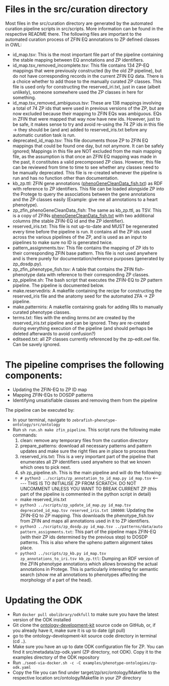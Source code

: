 # Files in the src/curation directory

Most files in the src/curation directory are generated by the automated curation pipeline scripts in src/scripts. More information can be found in the respective README there. The following files are important to the automated curation process of ZFIN EQ annotations to ZP defined classes in OWL:

- id_map.tsv: This is the most important file part of the pipeline containing the stable mapping between EQ annotations and ZP identifiers.
- id_map.tsv_removed_incomplete.tsv: This file contains 134 ZP-EQ mappings that were previously constructed (by the old ZP pipeline), but do not have corresponding records in the current ZFIN EQ data. There is a choice whether to add those to the manually curated ZP classes. This file is used only for constructing the reserved_iri.txt, just in case (albeit unlikely), someone somewhere used the ZP classes in here for something.
- id_map.tsv_removed_ambiguous.tsv: These are 138 mappings involving a total of 74 ZP ids that were used in previous versions of the ZP, but are now excluded because their mapping to ZFIN EQs was ambiguous. EQs in ZFIN that were mapped that way now have new ids. However, just to be safe, it makes sense to try and avoid re-using the 74 ZP ids in this file -> they should be (and are) added to reserved_iris.txt before any automatic curation task is run.
- deprecated_id_map.tsv: This file documents those ZP to ZFIN EQ mappings that could be found one day, but not anymore. It can be safely ignored; Mappings in this file are NOT excluded from the main mapping file, as the assumption is that once an ZFIN EQ mapping was made in the past, it constitutes a valid precomposed ZP class. However, this file can be reviewed from time to time to see whether any classes need to be manually deprecated. This file is re-created whenever the pipeline is run and has no function other than documentation.
- kb_zp.ttl: ZFIN gene annotations ([phenoGeneCleanData_fish.txt](https://zfin.org/downloads/phenoGeneCleanData_fish.txt)) as RDF with reference to ZP identifiers. This file can be loaded alongside ZP into the Protege to query the associations between the gene annotations and the ZP classes easily (Example: give me all annotations to a heart phenotype). 
- zp_zfin_phenoGeneCleanData_fish: The same as kb_zp.ttl, as TSV. This is a copy of ZFINs [phenoGeneCleanData_fish.txt](https://zfin.org/downloads/phenoGeneCleanData_fish.txt) with two additional columns (the stable ZFIN-EQ id and the ZP identifier).
- reserved_iris.txt: This file is not up-to-date and MUST be regenerated every time before the pipeline is run. It contains all the ZP ids used across the various pipelines of the ZP, and is used as an input to pipelines to make sure no ID is generated twice.
- pattern_assignments.tsv: This file contains the mapping of ZP ids to their corresponding ZFIN base pattern. This file is not used anywhere and is there purely for documentation/reference purposes (generated by zp_dosdp.py).
- zp_zfin_phenotype_fish.tsv: A table that contains the ZFIN fish-phenotype data with reference to their corresponding ZP classes.
- zp_pipeline.sh: The bash script that executes the ZFIN-EQ to ZP pattern pipeline. The pipeline is documented below. 
- make.reservediris: A makefile containing the recipe for constructing the reserved_iris file and the anatomy seed for the automated ZFA -> ZP pipeline.
- make.patterniris: A makefile containing goals for adding IRIs to manually curated phenotype classes.
- terms.txt: files with the ending *terms.txt* are created by the reserved_iris.txt pipeline and can be ignored. They are re-created during everything execution of the pipeline (and should perhaps be deleted afterwards to avoid confusion?)
- editseed.txt: all ZP classes currently referenced by the zp-edit.owl file. Can be savely ignored. 


# The pipeline comprises the following components:

* Updating the ZFIN-EQ to ZP ID map
* Mapping ZFIN-EQs to DOSDP patterns
* Identifying unsatisfiable classes and removing them from the pipeline

The pipeline can be executed by:
* In your terminal, navigate to `zebrafish-phenotype-ontology/src/ontology`
* Run `sh run.sh make zfin_pipeline`. This script runs the following make commands: 
  1. clean: remove any temporary files from the curation directory 
	1. prepare_patterns: download all necessary patterns and pattern updates and make sure the right files are in place to process them 
	1. reserved_iris.txt: This is a very important part of the pipeline that enumerates all ZP identifiers used anywhere so that we known which ones to pick next.
	1. sh zp_pipeline.sh. This is the main pipeline and will do the following:
    * `# python3 ../scripts/zp_annotation_to_id_map.py id_map.tsv` <----- THIS IS TO INITIALISE ZP FROM SCRATCH. DO NOT UNCOMMENT UNLESS YOU WANT TO BREAK CURRENT ZP (this part of the pipeline is commented in the python script in detail)
    * make reserved_iris.txt
    * `python3 ../scripts/zp_update_id_map.py id_map.tsv deprecated_id_map.tsv reserved_iris.txt 100000`: Updating the ZFIN-EQ to ZP mapping. This downloads the phenotype_fish.tsv from ZFIN and maps all annotations used in it to ZP identifiers.
    * `python3 ../scripts/zp_dosdp.py id_map.tsv ../patterns/data/auto pattern_assignments.txt`: This part of the pipeline maps ZFIN-EQ (with their ZP ids determined by the previous step) to DOSDP patterns. This is also where the upheno pattern alignment takes place. 
    * `python3 ../scripts/zp_kb.py id_map.tsv zp_annotations_to_iri.tsv kb_zp.ttl`: Dumping an RDF version of the ZFIN phenotype annotations which allows browsing the actual annotations in Protege. This is particularly interesting for semantic search (show me all annotations to phenotypes affecting the morphology of a part of the head).


# Updating the ODK

* Run `docker pull obolibrary/odkfull` to make sure you have the latest version of the ODK installed
* Git clone the [ontology-development-kit](https://github.com/INCATools/ontology-development-kit/) source code on GitHub, or, if you already have it, make sure it is up to date (git pull)
* go to the ontology-development-kit source code directory in terminal (cd ..).
* Make sure you have an up to date ODK configuration file for ZP. You can find it src/metadata/zp-odk.yaml (ZP directory, not ODK). Copy it to the examples directory of the ODK repository
* Run `./seed-via-docker.sh -c -C examples/phenotype-ontologies/zp-odk.yaml`
* Copy the file you can find under target/zp/src/ontology/Makefile to the respective location src/ontology/Makefile in your ZP directory
